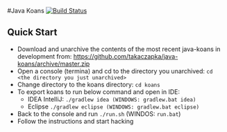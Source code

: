#Java Koans [![Build Status](https://travis-ci.org/darsen/java-koans.png?branch=master)](https://travis-ci.org/darsen/java-koans)

## Quick Start
* Download and unarchive the contents of the most recent java-koans in development from:
https://github.com/takaczapka/java-koans/archive/master.zip
* Open a console (termina) and cd to the directory you unarchived:
  ```cd <the directory you just unarchived>```
* Change directory to the koans directory: ```cd koans```
* To export koans to run below command and open in IDE:
    * IDEA IntelliJ: ```./gradlew idea (WINDOWS: gradlew.bat idea)```
    * Eclipse  ```./gradlew eclipse (WINDOWS: gradlew.bat eclipse)```
* Back to the console and run ```./run.sh```  (WINDOS: ```run.bat```)
* Follow the instructions and start hacking
